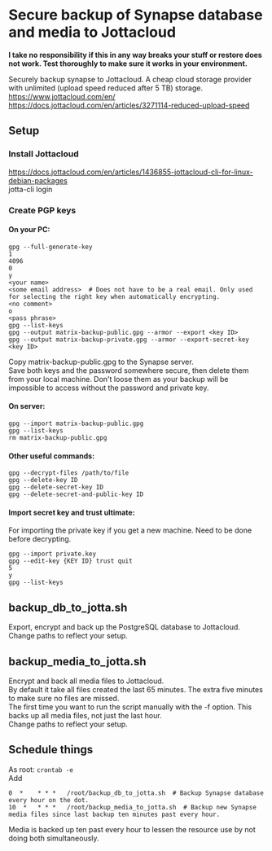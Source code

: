 # Secure backup of Synapse database and media to Jottacloud

**I take no responsibility if this in any way breaks your stuff or restore does not work. Test thoroughly to make sure it works in your environment.**

Securely backup synapse to Jottacloud. A cheap cloud storage provider with unlimited (upload speed reduced after 5 TB) storage.  
https://www.jottacloud.com/en/  
https://docs.jottacloud.com/en/articles/3271114-reduced-upload-speed

## Setup

### Install Jottacloud
https://docs.jottacloud.com/en/articles/1436855-jottacloud-cli-for-linux-debian-packages  
jotta-cli login

### Create PGP keys
#### On your PC:
```
gpg --full-generate-key
1
4096
0
y
<your name>
<some email address>  # Does not have to be a real email. Only used for selecting the right key when automatically encrypting.  
<no comment>
o
<pass phrase>
gpg --list-keys
gpg --output matrix-backup-public.gpg --armor --export <key ID>
gpg --output matrix-backup-private.gpg --armor --export-secret-key <key ID>
```

Copy matrix-backup-public.gpg to the Synapse server.  
Save both keys and the password somewhere secure, then delete them from your local machine. Don't loose them as your backup will be impossible to access without the password and private key.

#### On server:
```
gpg --import matrix-backup-public.gpg
gpg --list-keys
rm matrix-backup-public.gpg
```

#### Other useful commands:
```
gpg --decrypt-files /path/to/file
gpg --delete-key ID
gpg --delete-secret-key ID
gpg --delete-secret-and-public-key ID
```

#### Import secret key and trust ultimate:
For importing the private key if you get a new machine. Need to be done before decrypting.
```
gpg --import private.key
gpg --edit-key {KEY ID} trust quit
5
y
gpg --list-keys
```

## backup_db_to_jotta.sh
Export, encrypt and back up the PostgreSQL database to Jottacloud.  
Change paths to reflect your setup.

## backup_media_to_jotta.sh
Encrypt and back all media files to Jottacloud.  
By default it take all files created the last 65 minutes. The extra five minutes to make sure no files are missed.  
The first time you want to run the script manually with the -f option. This backs up all media files, not just the last hour.  
Change paths to reflect your setup.

## Schedule things
As root: `crontab -e`  
Add  
```
0  *	* * *	/root/backup_db_to_jotta.sh  # Backup Synapse database every hour on the dot.
10  *	* * *	/root/backup_media_to_jotta.sh  # Backup new Synapse media files since last backup ten minutes past every hour.
```  

Media is backed up ten past every hour to lessen the resource use by not doing both simultaneously.
